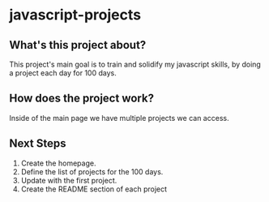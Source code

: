 # javascript-projects

## What's this project about?
This project's main goal is to train and solidify my javascript skills, by doing a project each day for 100 days.

## How does the project work?
Inside of the main page we have multiple projects we can access.

## Next Steps
1. Create the homepage.<br>
2. Define the list of projects for the 100 days.<br>
3. Update with the first project.<br>
4. Create the README section of each project<br>
